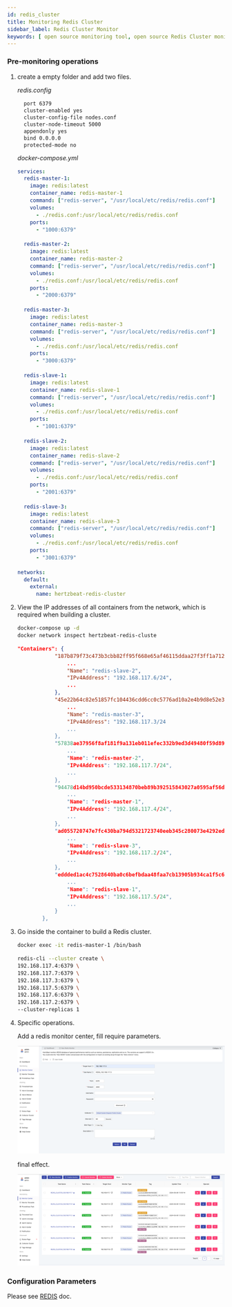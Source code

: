 ```yaml
---
id: redis_cluster
title: Monitoring Redis Cluster
sidebar_label: Redis Cluster Monitor
keywords: [ open source monitoring tool, open source Redis Cluster monitoring tool, monitoring Redis Cluster metrics ]
---
```


### Pre-monitoring operations

1. create a empty folder and add two files.

   *redis.config*

   ```shell
     port 6379
     cluster-enabled yes
     cluster-config-file nodes.conf
     cluster-node-timeout 5000
     appendonly yes
     bind 0.0.0.0
     protected-mode no

   ```

   *docker-compose.yml*

   ```yml
   services:
     redis-master-1:
       image: redis:latest
       container_name: redis-master-1
       command: ["redis-server", "/usr/local/etc/redis/redis.conf"]
       volumes:
         - ./redis.conf:/usr/local/etc/redis/redis.conf
       ports:
         - "1000:6379"

     redis-master-2:
       image: redis:latest
       container_name: redis-master-2
       command: ["redis-server", "/usr/local/etc/redis/redis.conf"]
       volumes:
         - ./redis.conf:/usr/local/etc/redis/redis.conf
       ports:
         - "2000:6379"

     redis-master-3:
       image: redis:latest
       container_name: redis-master-3
       command: ["redis-server", "/usr/local/etc/redis/redis.conf"]
       volumes:
         - ./redis.conf:/usr/local/etc/redis/redis.conf
       ports:
         - "3000:6379"

     redis-slave-1:
       image: redis:latest
       container_name: redis-slave-1
       command: ["redis-server", "/usr/local/etc/redis/redis.conf"]
       volumes:
         - ./redis.conf:/usr/local/etc/redis/redis.conf
       ports:
         - "1001:6379"

     redis-slave-2:
       image: redis:latest
       container_name: redis-slave-2
       command: ["redis-server", "/usr/local/etc/redis/redis.conf"]
       volumes:
         - ./redis.conf:/usr/local/etc/redis/redis.conf
       ports:
         - "2001:6379"

     redis-slave-3:
       image: redis:latest
       container_name: redis-slave-3
       command: ["redis-server", "/usr/local/etc/redis/redis.conf"]
       volumes:
         - ./redis.conf:/usr/local/etc/redis/redis.conf
       ports:
         - "3001:6379"

   networks:
     default:
       external:
         name: hertzbeat-redis-cluster
   ```

2. View the IP addresses of all containers from the network, which is required when building a cluster.

   ```bash
   docker-compose up -d
   docker network inspect hertzbeat-redis-cluste
   ```

   ```json
   "Containers": {
               "187b879f73c473b3cbb82ff95f668e65af46115ddaa27f3ff1a712332b981531": {
                   ...
                   "Name": "redis-slave-2",
                   "IPv4Address": "192.168.117.6/24", 
                   ...
               },
               "45e22b64c82e51857fc104436cdd6cc0c5776ad10a2e4b9d8e52e36cfb87217e": {
                   ...
                   "Name": "redis-master-3",
                   "IPv4Address": "192.168.117.3/24
                   ...
               },
               "57838ae37956f8af181f9a131eb011efec332b9ed3d49480f59d8962ececf288": {
                   ...
                   "Name": "redis-master-2",
                   "IPv4Address": "192.168.117.7/24",
                   ...
               },
               "94478d14bd950bcde533134870beb89b392515843027a0595af56dd1e3305a76": {
                   ...
                   "Name": "redis-master-1",
                   "IPv4Address": "192.168.117.4/24",
                   ...
               },
               "ad055720747e7fc430ba794d5321723740eeb345c280073e4292ed4302ff657c": {
                   ...
                   "Name": "redis-slave-3",
                   "IPv4Address": "192.168.117.2/24",
                   ...
               },
               "eddded1ac4c7528640ba0c6befbdaa48faa7cb13905b934ca1f5c69ab364c725": {
                   ...
                   "Name": "redis-slave-1",
                   "IPv4Address": "192.168.117.5/24",
                   ...
               }
           },
   ```

3. Go inside the container to build a Redis cluster.

   ```bash
   docker exec -it redis-master-1 /bin/bash
   ```

   ```bash
   redis-cli --cluster create \
   192.168.117.4:6379 \
   192.168.117.7:6379 \
   192.168.117.3:6379 \
   192.168.117.5:6379 \
   192.168.117.6:6379 \
   192.168.117.2:6379 \
   --cluster-replicas 1
   ```

4. Specific operations.

   Add a redis monitor center, fill require parameters.

   ![](/img/docs/help/redis-cluster-add.png)

   final effect.

   ![](/img/docs/help/redis-cluster-view.png)

### Configuration Parameters

   Please see [REDIS](https://hertzbeat.apache.org/docs/help/redis) doc.
